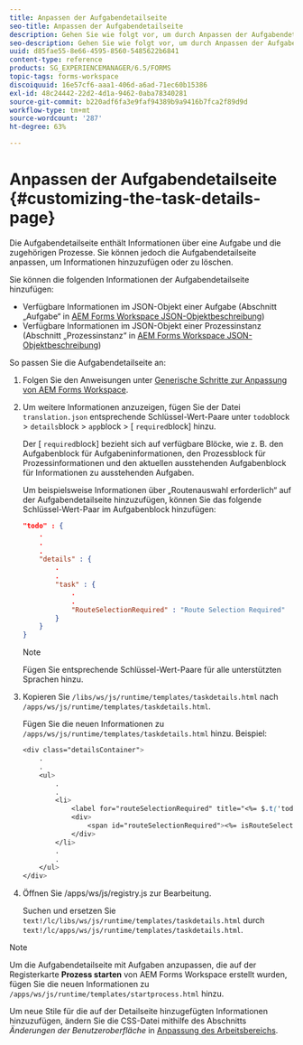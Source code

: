 ```yaml
---
title: Anpassen der Aufgabendetailseite
seo-title: Anpassen der Aufgabendetailseite
description: Gehen Sie wie folgt vor, um durch Anpassen der Aufgabendetailseite in AEM Forms Workspace die Standardinformationen zu einer Aufgabe zu ändern.
seo-description: Gehen Sie wie folgt vor, um durch Anpassen der Aufgabendetailseite in AEM Forms Workspace die Standardinformationen zu einer Aufgabe zu ändern.
uuid: d85fae55-8e66-4595-8560-5485622b6841
content-type: reference
products: SG_EXPERIENCEMANAGER/6.5/FORMS
topic-tags: forms-workspace
discoiquuid: 16e57cf6-aaa1-406d-a6ad-71ec60b15386
exl-id: 48c24442-22d2-4d1a-9462-0aba78340281
source-git-commit: b220adf6fa3e9faf94389b9a9416b7fca2f89d9d
workflow-type: tm+mt
source-wordcount: '287'
ht-degree: 63%

---
```


# Anpassen der Aufgabendetailseite {#customizing-the-task-details-page}

Die Aufgabendetailseite enthält Informationen über eine Aufgabe und die zugehörigen Prozesse. Sie können jedoch die Aufgabendetailseite anpassen, um Informationen hinzuzufügen oder zu löschen.

Sie können die folgenden Informationen der Aufgabendetailseite hinzufügen:

* Verfügbare Informationen im JSON-Objekt einer Aufgabe (Abschnitt „Aufgabe“ in [AEM Forms Workspace JSON-Objektbeschreibung](/help/forms/using/html-workspace-json-object-description.md))
* Verfügbare Informationen im JSON-Objekt einer Prozessinstanz (Abschnitt „Prozessinstanz“ in [AEM Forms Workspace JSON-Objektbeschreibung](/help/forms/using/html-workspace-json-object-description.md))

So passen Sie die Aufgabendetailseite an:

1. Folgen Sie den Anweisungen unter [Generische Schritte zur Anpassung von AEM Forms Workspace](/help/forms/using/generic-steps-html-workspace-customization.md).
1. Um weitere Informationen anzuzeigen, fügen Sie der Datei `translation.json` entsprechende Schlüssel-Wert-Paare unter `todo`block > `details`block > `app`block > [ `required`block] hinzu.

   Der [ `required`block] bezieht sich auf verfügbare Blöcke, wie z. B. den Aufgabenblock für Aufgabeninformationen, den Prozessblock für Prozessinformationen und den aktuellen ausstehenden Aufgabenblock für Informationen zu ausstehenden Aufgaben.

   Um beispielsweise Informationen über „Routenauswahl erforderlich“ auf der Aufgabendetailseite hinzuzufügen, können Sie das folgende Schlüssel-Wert-Paar im Aufgabenblock hinzufügen:

   ```json
   "todo" : {
       .
       .
       .
       "details" : {
           .
           .
           "task" : {
               .
               .
               "RouteSelectionRequired" : "Route Selection Required"
           }
       }
   }
   ```

   >[!NOTE]
   >
   >Fügen Sie entsprechende Schlüssel-Wert-Paare für alle unterstützten Sprachen hinzu.

1. Kopieren Sie `/libs/ws/js/runtime/templates/taskdetails.html` nach `/apps/ws/js/runtime/templates/taskdetails.html`.

   Fügen Sie die neuen Informationen zu `/apps/ws/js/runtime/templates/taskdetails.html` hinzu. Beispiel:

   ```css
   <div class="detailsContainer">
       .
       .
       <ul>
           .
           .
           <li>
               <label for="routeSelectionRequired" title="<%= $.t('todo.details.task.RouteSelectionRequired')%>"><%= $.t('todo.details.task.RouteSelectionRequired')%></label>
               <div>
                   <span id="routeSelectionRequired"><%= isRouteSelectionRequired != null ? isRouteSelectionRequired : ''%></span>
               </div>
           </li>
           .
           .
       </ul>
   </div>
   ```

1. Öffnen Sie /apps/ws/js/registry.js zur Bearbeitung.

   Suchen und ersetzen Sie `text!/lc/libs/ws/js/runtime/templates/taskdetails.html` durch `text!/lc/apps/ws/js/runtime/templates/taskdetails.html`.

>[!NOTE]
>
>Um die Aufgabendetailseite mit Aufgaben anzupassen, die auf der Registerkarte **Prozess starten** von AEM Forms Workspace erstellt wurden, fügen Sie die neuen Informationen zu `/apps/ws/js/runtime/templates/startprocess.html` hinzu.
>
>Um neue Stile für die auf der Detailseite hinzugefügten Informationen hinzuzufügen, ändern Sie die CSS-Datei mithilfe des Abschnitts *Änderungen der Benutzeroberfläche* in [Anpassung des Arbeitsbereichs](changing-locale-user-interface.md).
